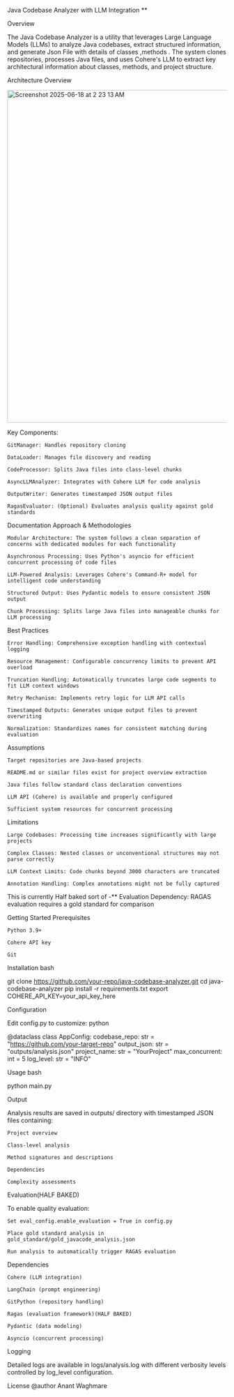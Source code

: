 Java Codebase Analyzer with LLM Integration   **

Overview

The Java Codebase Analyzer is a utility  that leverages Large Language Models (LLMs) to analyze Java codebases, extract structured information, and generate Json File with details of classes ,methods . The system clones repositories, processes Java files, and uses Cohere's LLM to extract key architectural information about classes, methods, and project structure.


Architecture Overview

<img width="763" alt="Screenshot 2025-06-18 at 2 23 13 AM" src="https://github.com/user-attachments/assets/f6ac4d12-6da9-4fc9-95f9-018fc190e704" />




Key Components:

    GitManager: Handles repository cloning

    DataLoader: Manages file discovery and reading

    CodeProcessor: Splits Java files into class-level chunks

    AsyncLLMAnalyzer: Integrates with Cohere LLM for code analysis

    OutputWriter: Generates timestamped JSON output files

    RagasEvaluator: (Optional) Evaluates analysis quality against gold standards

Documentation
Approach & Methodologies

    Modular Architecture: The system follows a clean separation of concerns with dedicated modules for each functionality

    Asynchronous Processing: Uses Python's asyncio for efficient concurrent processing of code files

    LLM-Powered Analysis: Leverages Cohere's Command-R+ model for intelligent code understanding

    Structured Output: Uses Pydantic models to ensure consistent JSON output

    Chunk Processing: Splits large Java files into manageable chunks for LLM processing

Best Practices

    Error Handling: Comprehensive exception handling with contextual logging

    Resource Management: Configurable concurrency limits to prevent API overload

    Truncation Handling: Automatically truncates large code segments to fit LLM context windows

    Retry Mechanism: Implements retry logic for LLM API calls

    Timestamped Outputs: Generates unique output files to prevent overwriting

    Normalization: Standardizes names for consistent matching during evaluation

Assumptions

    Target repositories are Java-based projects

    README.md or similar files exist for project overview extraction

    Java files follow standard class declaration conventions

    LLM API (Cohere) is available and properly configured

    Sufficient system resources for concurrent processing

Limitations

    Large Codebases: Processing time increases significantly with large projects

    Complex Classes: Nested classes or unconventional structures may not parse correctly

    LLM Context Limits: Code chunks beyond 3000 characters are truncated

    Annotation Handling: Complex annotations might not be fully captured

   This is currently Half baked sort of -** Evaluation Dependency: RAGAS evaluation requires a gold standard for comparison

  

Getting Started
Prerequisites

    Python 3.9+

    Cohere API key

    Git

Installation
bash

git clone https://github.com/your-repo/java-codebase-analyzer.git
cd java-codebase-analyzer
pip install -r requirements.txt
export COHERE_API_KEY=your_api_key_here

Configuration

Edit config.py to customize:
python

@dataclass
class AppConfig:
    codebase_repo: str = "https://github.com/your-target-repo"
    output_json: str = "outputs/analysis.json"
    project_name: str = "YourProject"
    max_concurrent: int = 5
    log_level: str = "INFO"

Usage
bash

python main.py

Output

Analysis results are saved in outputs/ directory with timestamped JSON files containing:

    Project overview

    Class-level analysis

    Method signatures and descriptions

    Dependencies

    Complexity assessments

Evaluation(HALF BAKED)

To enable quality evaluation:

    Set eval_config.enable_evaluation = True in config.py

    Place gold standard analysis in gold_standard/gold_javacode_analysis.json

    Run analysis to automatically trigger RAGAS evaluation

Dependencies

    Cohere (LLM integration)

    LangChain (prompt engineering)

    GitPython (repository handling)

    Ragas (evaluation framework)(HALF BAKED)

    Pydantic (data modeling)

    Asyncio (concurrent processing)

Logging

Detailed logs are available in logs/analysis.log with different verbosity levels controlled by log_level configuration.

    

License  @author Anant Waghmare

